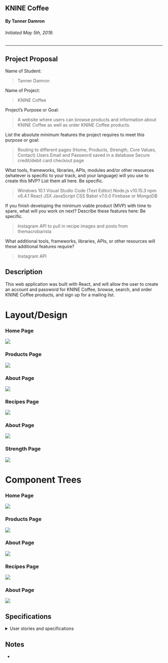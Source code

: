 ## **KNINE Coffee**

#### By Tanner Damron
###### Initiated May 5th, 2019.

----------
## Project Proposal
Name of Student:
> Tanner Damron

Name of Project:
> KNINE Coffee

Project’s Purpose or Goal:
> A website where users can browse products and information about KNINE Coffee as well as order KNINE Coffee products.

List the absolute minimum features the project requires to meet this purpose or goal:
> Routing to different pages (Home, Products, Strength, Core Values, Contact)
> Users Email and Password saved in a database
> Secure credit/debit card checkout page

What tools, frameworks, libraries, APIs, modules and/or other resources (whatever is specific to your track, and your language) will you use to create this MVP? List them all here. Be specific.
> Windows 10.1
> Visual Studio Code (Text Editor)
> Node.js v10.15.3
> npm v6.4.1
> React
> JSX
> JavaScript
> CSS
> Babel v7.0.0
> Firebase or MongoDB

If you finish developing the minimum viable product (MVP) with time to spare, what will you work on next? Describe these features here: Be specific.
> Instagram API to pull in recipe images and posts from themacrobarista

What additional tools, frameworks, libraries, APIs, or other resources will these additional features require?
> Instagram API

## Description
This web application was built with React, and will allow the user to create an account and password for KNINE Coffee, browse, search, and order KNINE Coffee products, and sign up for a mailing list.

# Layout/Design
### Home Page
![](Home-Design.png?raw=true)
### Products Page
![](Products-Design.png?raw=true)
### About Page
![](About-Design.png?raw=true)
### Recipes Page
![](Recipes-Design.png?raw=true)
### About Page
![](About-Design.png?raw=true)
### Strength Page
![](Strength-Design.png?raw=true)


# Component Trees
### Home Page
![](Home-Component-Tree.png?raw=true)
### Products Page
![](Products-Component-Tree.png?raw=true)
### About Page
![](About-Component-Tree.png?raw=true)
### Recipes Page
![](Recipes-Component-Tree.png?raw=true)
### About Page
![](About-Component-Tree.png?raw=true)

## Specifications

<details>
<summary>User stories and specifications</summary>

<table>
  <tr>
    <th> Scenario 01 </th><th></th>
  </tr>
  <tr>
    <td> Behavior </td>
    <td>As a user, I want to be able to create an account with KNINE Coffee.</td>
  </tr>
  <tr>
    <td> Input </td>
    <td>User enters an email and password to sign up</td>
  </tr>
  <tr>
    <td> Output </td>
    <td>User's information is saved in a database and will allow user to sign back in with the same credentials.</td>
  </tr>
  <tr>
    <td> Notes </td>
    <td> </td>
  </tr>
  <tr>
    <td> Completion </td>
    <td> False </td>
  </tr>
</table>

<table>
  <tr>
    <th> Scenario 02 </th><th></th>
  </tr>
  <tr>
    <td> Behavior </td>
     <td>As a user, I want to be able to browse this website for products</td>
  </tr>
  <tr>
    <td> Input </td>
    <td>User clicks "Products".</td>
  </tr>
  <tr>
    <td> Output </td>
    <td>User can view all KNINE Coffee products available.</td>
  </tr>
  <tr>
    <td> Notes </td>
    <td> </td>
  </tr>
  <tr>
    <td> Completion </td>
    <td> False </td>
  </tr>
</table>

<table>
  <tr>
    <th> Scenario 03 </th><th></th>
  </tr>
  <tr>
    <td> Behavior </td>
    <td>As a user, I want to be able to search for any specific product.</td>
  </tr>
  <tr>
    <td> Input </td>
    <td>User types in "Shirt" in search bar</td>
  </tr>
  <tr>
    <td> Output </td>
    <td>All products with "Shirt" in the name or description will be shown.</td>
  </tr>
  <tr>
    <td> Notes </td>
    <td> </td>
  </tr>
  <tr>
    <td> Completion </td>
    <td> False </td>
  </tr>
</table>

<table>
  <tr>
    <th> Scenario 04 </th><th></th>
  </tr>
  <tr>
    <td> Behavior </td>
    <td>As a user, I want to be able to add products to a shopping cart.</td>
  </tr>
  <tr>
    <td> Input </td>
    <td>User clicks "add product" button.</td>
  </tr>
  <tr>
    <td> Output </td>
    <td>The product that was added will be in a user's shopping cart.</td>
  </tr>
  <tr>
    <td> Notes </td>
    <td> </td>
  </tr>
  <tr>
    <td> Completion </td>
    <td> False </td>
  </tr>
</table>

<table>
  <tr>
    <th> Scenario 05 </th><th></th>
  </tr>
  <tr>
    <td> Behavior </td>
    <td>As a user, I want to be able to check out and purchase all products in my shopping cart.</td>
  </tr>
  <tr>
    <td> Input </td>
    <td>User clicks "Check Out" on the shopping cart page and is sent to a secure credit/debit card purchasing page.</td>
  </tr>
  <tr>
    <td> Output </td>
    <td>Display public profile</td>
  </tr>
  <tr>
    <td> Notes </td>
    <td> </td>
  </tr>
  <tr>
    <td> Completion </td>
    <td> False </td>
  </tr>
</table>

<table>
  <tr>
    <th> Scenario 06 </th><th></th>
  </tr>
  <tr>
    <td> Behavior </td>
    <td>As a user, I want to be able to enter my credit/debit card information to make a purchase.</td>
  </tr>
  <tr>
    <td> Input </td>
    <td>User enters credit/debit card info and clicks "Submit Purchase".</td>
  </tr>
  <tr>
    <td> Output </td>
    <td>User gets a confirmation (model & email) that the purchase was successful or denied</td>
  </tr>
  <tr>
    <td> Notes </td>
    <td> </td>
  </tr>
  <tr>
    <td> Completion </td>
    <td> False </td>
  </tr>
</table>

<table>
  <tr>
    <th> Scenario 07 </th><th></th>
  </tr>
  <tr>
    <td> Behavior </td>
    <td>As a user, I want to be able to add my email to the newsletter mailing list</td>
  </tr>
  <tr>
    <td> Input </td>
    <td>User selects "Join Newsletter" and types in user's email.</td>
  </tr>
  <tr>
    <td> Output </td>
    <td>Confirmation that the user has been added to the mailing list pops up</td>
  </tr>
  <tr>
    <td> Notes </td>
    <td> </td>
  </tr>
  <tr>
    <td> Completion </td>
    <td> False </td>
  </tr>
</table>

<table>
  <tr>
    <th> Scenario 08 </th><th></th>
  </tr>
  <tr>
    <td> Behavior </td>
    <td>As a user, I want to be able to view the about us page</td>
  </tr>
  <tr>
    <td> Input </td>
    <td>User selects "Core Values" link.</td>
  </tr>
  <tr>
    <td> Output </td>
    <td>User is taken to the about us page with all information on KNINE Coffee</td>
  </tr>
  <tr>
    <td> Notes </td>
    <td> </td>
  </tr>
  <tr>
    <td> Completion </td>
    <td> False </td>
  </tr>
</table>

<table>
  <tr>
    <th> Scenario 09 </th><th></th>
  </tr>
  <tr>
    <td> Behavior </td>
    <td>As a user, I want to be able to view the "Recipes" page</td>
  </tr>
  <tr>
    <td> Input </td>
    <td>User selects "Recipes" link.</td>
  </tr>
  <tr>
    <td> Output </td>
    <td>User is taken to the recipes page with all recipes and links to Instagram</td>
  </tr>
  <tr>
    <td> Notes </td>
    <td> </td>
  </tr>
  <tr>
    <td> Completion </td>
    <td> False </td>
  </tr>
</table>

</details>


## Notes
* >
